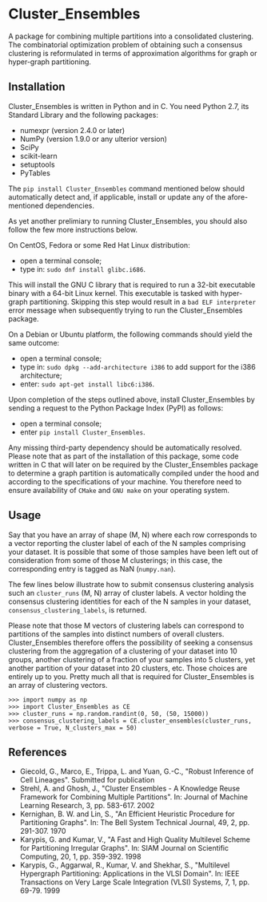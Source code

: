 # Cluster_Ensembles
A package for combining multiple partitions into a consolidated clustering. The combinatorial optimization problem of obtaining such a consensus clustering is reformulated in terms of approximation algorithms for graph or hyper-graph partitioning.

Installation
------------

Cluster_Ensembles is written in Python and in C. You need Python 2.7, its Standard Library and the following packages:
* numexpr (version 2.4.0 or later)
* NumPy (version 1.9.0 or any ulterior version)
* SciPy
* scikit-learn
* setuptools
* PyTables

The ```pip install Cluster_Ensembles``` command mentioned below should automatically detect and, if applicable, install or update any of the afore-mentioned dependencies.

As yet another prelimiary to running Cluster_Ensembles, you should also follow the few more instructions below.

On CentOS, Fedora or some Red Hat Linux distribution:
* open a terminal console;
* type in: ```sudo dnf install glibc.i686```.

This will install the GNU C library that is required to run a 32-bit executable binary with a 64-bit Linux kernel. This executable is tasked with hyper-graph partitioning. Skipping this step would result in a ```bad ELF interpreter``` error message when subsequently trying to run the Cluster_Ensembles package.

On a Debian or Ubuntu platform, the following commands should yield the same outcome:
* open a terminal console;
* type in: ```sudo dpkg --add-architecture i386``` to add support for the i386 architecture;
* enter: ```sudo apt-get install libc6:i386```.

Upon completion of the steps outlined above, install Cluster_Ensembles by sending a request to the Python Package Index (PyPI) as follows:
* open a terminal console;
* enter ```pip install Cluster_Ensembles```.

Any missing third-party dependency should be automatically resolved. 
Please note that as part of the installation of this package, some code written in C that will later on be required by the Cluster_Ensembles package to determine a graph partition is automatically compiled under the hood and according to the specifications of your machine. 
You therefore need to ensure availability of ```CMake``` and ```GNU make``` on your operating system.

Usage
-----

Say that you have an array of shape (M, N) where each row corresponds to a vector reporting the cluster label of each of the N samples comprising your dataset. It is possible that some of those samples have been left out of consideration from some of those M clusterings; in this case, the corresponding entry is tagged as NaN (```numpy.nan```). 

The few lines below illustrate how to submit consensus clustering analysis such an ```cluster_runs``` (M, N) array of cluster labels. 
A vector holding the consensus clustering identities for each of the N samples in your dataset, ```consensus_clustering_labels```, is returned.

Please note that those M vectors of clustering labels can correspond to partitions of the samples into distinct numbers of overall clusters. Cluster_Ensembles therefore offers the possibility of seeking a consensus clustering from the aggregation of a clustering of your dataset into 10 groups, another clustering of a fraction of your samples into 5 clusters, yet another partition of your dataset into 20 clusters, etc. Those choices are entirely up to you. Pretty much all that is required for Cluster_Ensembles is an array of clustering vectors.

```
>>> import numpy as np
>>> import Cluster_Ensembles as CE
>>> cluster_runs = np.random.randint(0, 50, (50, 15000))
>>> consensus_clustering_labels = CE.cluster_ensembles(cluster_runs, verbose = True, N_clusters_max = 50)
```

References
----------
* Giecold, G., Marco, E., Trippa, L. and Yuan, G.-C.,
"Robust Inference of Cell Lineages".
Submitted for publication
* Strehl, A. and Ghosh, J., "Cluster Ensembles - A Knowledge Reuse Framework
for Combining Multiple Partitions".
In: Journal of Machine Learning Research, 3, pp. 583-617. 2002
* Kernighan, B. W. and Lin, S., "An Efficient Heuristic Procedure 
for Partitioning Graphs". 
In: The Bell System Technical Journal, 49, 2, pp. 291-307. 1970
* Karypis, G. and Kumar, V., "A Fast and High Quality Multilevel Scheme 
for Partitioning Irregular Graphs".
In: SIAM Journal on Scientific Computing, 20, 1, pp. 359-392. 1998
* Karypis, G., Aggarwal, R., Kumar, V. and Shekhar, S., "Multilevel Hypergraph Partitioning: 
Applications in the VLSI Domain".
In: IEEE Transactions on Very Large Scale Integration (VLSI) Systems, 7, 1, pp. 69-79. 1999
